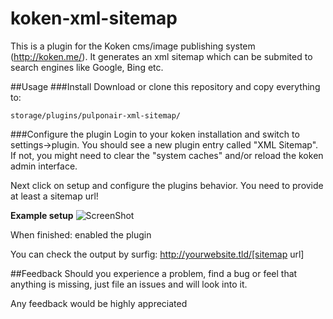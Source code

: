 koken-xml-sitemap
=================
This is a plugin for the Koken cms/image publishing system (http://koken.me/).
It generates an xml sitemap which can be submited to search engines like Google, Bing etc.

##Usage
###Install
Download or clone this repository and copy everything to:
 ```
storage/plugins/pulponair-xml-sitemap/
```
###Configure the plugin
Login to your koken installation and switch to settings->plugin. You should see a new plugin entry called "XML Sitemap". If not, you might need to clear the "system caches" and/or reload the koken admin interface.

Next click on setup and configure the plugins behavior.
You need to provide at least a sitemap url!

**Example setup**
![ScreenShot](http://i.imgur.com/m19cPmG.png)

When finished: enabled the plugin

You can check the output by surfig: http://yourwebsite.tld/[sitemap url]

##Feedback
Should you experience a problem, find a bug or feel that anything is missing, just file an issues and will look into it.

Any feedback would be highly appreciated
